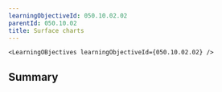```yaml
---
learningObjectiveId: 050.10.02.02
parentId: 050.10.02
title: Surface charts
---
```


```tsx eval
<LearningOBjectives learningObjectiveId={050.10.02.02} />
```

## Summary

